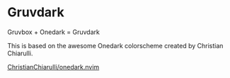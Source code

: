 # Gruvdark

Gruvbox + Onedark = Gruvdark

This is based on the awesome Onedark colorscheme created by Christian Chiarulli.

[ChristianChiarulli/onedark.nvim](https://github.com/ChristianChiarulli/onedark.nvim)

<!-- <div align="center">

![logo](https://user-images.githubusercontent.com/29136904/237932638-9fc9c69c-3ed1-4fe6-9ee5-2d9a46ca6c7a.png)
  
</div>

---

<div align="center"><p>
    <a href="https://github.com/ChristianChiarulli/gruvdark.nvim/releases/latest">
      <img alt="Latest release" src="https://img.shields.io/github/v/release/ChristianChiarulli/gruvdark.nvim?style=for-the-badge&logo=starship&color=56b6c2&logoColor=D9E0EE&labelColor=302D41" />
    </a>
    <a href="https://github.com/ChristianChiarulli/gruvdark.nvim/pulse">
      <img alt="Last commit" src="https://img.shields.io/github/last-commit/lunarvim/LunarVim?style=for-the-badge&logo=starship&color=98c379&logoColor=D9E0EE&labelColor=302D41"/>
    </a>
    <a href="https://github.com/ChristianChiarulli/gruvdark.nvim/blob/main/LICENSE">
      <img alt="License" src="https://img.shields.io/github/license/ChristianChiarulli/gruvdark.nvim?style=for-the-badge&logo=starship&color=d19a66&logoColor=D9E0EE&labelColor=302D41" />
    </a>
    <a href="https://github.com/ChristianChiarulli/gruvdark.nvim/stargazers">
      <img alt="Stars" src="https://img.shields.io/github/stars/ChristianChiarulli/gruvdark.nvim?style=for-the-badge&logo=starship&color=c678dd&logoColor=D9E0EE&labelColor=302D41" />
    </a>
    <a href="https://patreon.com/chrisatmachine" title="Donate to this project using Patreon">
      <img alt="Patreon donate button" src="https://img.shields.io/badge/patreon-donate-yellow.svg?style=for-the-badge&logo=starship&color=e06c75&logoColor=D9E0EE&labelColor=302D41" />
    </a>
    <a href="https://twitter.com/intent/follow?screen_name=chrisatmachine">
      <img alt="follow on Twitter" src="https://img.shields.io/twitter/follow/chrisatmachine?style=for-the-badge&logo=twitter&color=61afef&logoColor=D9E0EE&labelColor=302D41" />
    </a>
  
  My take on the iconic gruvdark colorscheme. Ported for Neovim 100% Lua.
</div>


![demo1](https://user-images.githubusercontent.com/29136904/237923271-802491ea-e632-4257-962b-731ae3dffd3a.png)

## Install

Use your favorite plugin manager:

```
"adibhanna/gruvdark.nvim"
```

## Colors

![colors](https://user-images.githubusercontent.com/29136904/237921566-cc91c828-7728-42a3-b5b5-5ce110a3c5e3.png)

## Made With

- [colorgen-nvim](https://github.com/LunarVim/colorgen-nvim)
- [colorblender](https://github.com/ChristianChiarulli/colorblender)
  
## References

- [gruvdark.vim](https://github.com/joshdick/gruvdark.vim)
- [:atom: Atom RIP 💀](https://github.com/atom/atom) -->
